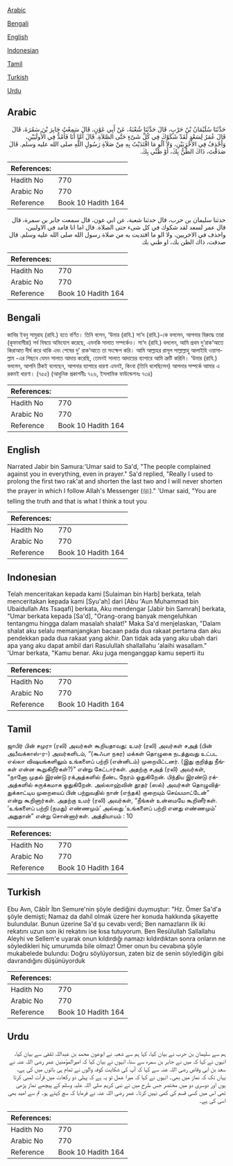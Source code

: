 [Arabic](#arabic)

[Bengali](#bengali)

[English](#english)

[Indonesian](#indonesian)

[Tamil](#tamil)

[Turkish](#turkish)

[Urdu](#urdu)

## Arabic


<div dir="rtl" lang="ar" style={{fontSize:'larger',backgroundColor:'#f8f9fa',padding:20}}>
حَدَّثَنَا سُلَيْمَانُ بْنُ حَرْبٍ، قَالَ حَدَّثَنَا شُعْبَةُ، عَنْ أَبِي عَوْنٍ، قَالَ سَمِعْتُ جَابِرَ بْنَ سَمُرَةَ، قَالَ قَالَ عُمَرُ لِسَعْدٍ لَقَدْ شَكَوْكَ فِي كُلِّ شَىْءٍ حَتَّى الصَّلاَةِ‏.‏ قَالَ أَمَّا أَنَا فَأَمُدُّ فِي الأُولَيَيْنِ، وَأَحْذِفُ فِي الأُخْرَيَيْنِ، وَلاَ آلُو مَا اقْتَدَيْتُ بِهِ مِنْ صَلاَةِ رَسُولِ اللَّهِ صلى الله عليه وسلم‏.‏ قَالَ صَدَقْتَ، ذَاكَ الظَّنُّ بِكَ، أَوْ ظَنِّي بِكَ‏.‏
</div>
<div style={{backgroundColor:'#f8f9fa',padding:20, marginBottom: 10}}><table> <thead> <tr> <th>References:</th> <th></th> </tr> </thead> <tbody><tr><td>Hadith No</td><td>770</td></tr><tr><td>Arabic No</td><td>770</td></tr><tr><td>Reference</td><td>Book 10 Hadith 164</td></tr></tbody></table></div>


<div dir="rtl" lang="ar" style={{fontSize:'larger',backgroundColor:'#f8f9fa',padding:20}}>
حدثنا سليمان بن حرب، قال حدثنا شعبة، عن ابي عون، قال سمعت جابر بن سمرة، قال قال عمر لسعد لقد شكوك في كل شىء حتى الصلاة. قال اما انا فامد في الاوليين، واحذف في الاخريين، ولا الو ما اقتديت به من صلاة رسول الله صلى الله عليه وسلم. قال صدقت، ذاك الظن بك، او ظني بك
</div>
<div style={{backgroundColor:'#f8f9fa',padding:20, marginBottom: 10}}><table> <thead> <tr> <th>References:</th> <th></th> </tr> </thead> <tbody><tr><td>Hadith No</td><td>770</td></tr><tr><td>Arabic No</td><td>770</td></tr><tr><td>Reference</td><td>Book 10 Hadith 164</td></tr></tbody></table></div>

## Bengali


<div dir="ltr" lang="bn" style={{fontSize:'larger',backgroundColor:'#f8f9fa',padding:20}}>
জাবির ইবনু সামুরাহ (রাযি.) হতে বর্ণিত। তিনি বলেন, ‘উমার (রাযি.) সা‘দ (রাযি.)-কে বললেন, আপনার বিরুদ্ধে তারা (কূফাবাসীরা) সর্ব বিষয়ে অভিযোগ করেছে, এমনকি সালাত সম্পর্কেও। সা‘দ (রাযি.) বললেন, আমি প্রথম দু’রাক‘আতে কিরাআত দীর্ঘ করে থাকি এবং শেষের দু’ রাক‘আতে তা সংক্ষেপ করি। আমি আল্লাহর রাসূল সাল্লাল্লাহু আলাইহি ওয়াসাল্লাম -এর পিছনে যেমন সালাত আদায় করেছি, তেমনই সালাত আদায়ের ব্যাপারে আমি ত্রুটি করিনি। ‘উমার (রাযি.) বললেন, আপনি ঠিকই বলেছেন, আপনার ব্যাপারে ধারণা এমনই, কিংবা (তিনি বলেছিলেন) আপনার সম্পর্কে আমার এ রকমই ধারণা। (৭৫৫) (আধুনিক প্রকাশনীঃ ৭২৬, ইসলামিক ফাউন্ডেশনঃ ৭৩৪)
</div>
<div style={{backgroundColor:'#f8f9fa',padding:20, marginBottom: 10}}><table> <thead> <tr> <th>References:</th> <th></th> </tr> </thead> <tbody><tr><td>Hadith No</td><td>770</td></tr><tr><td>Arabic No</td><td>770</td></tr><tr><td>Reference</td><td>Book 10 Hadith 164</td></tr></tbody></table></div>

## English


<div dir="ltr" lang="en" style={{fontSize:'larger',backgroundColor:'#f8f9fa',padding:20}}>
Narrated Jabir bin Samura:'Umar said to Sa'd, "The people complained against you in everything, even in prayer." Sa'd replied, "Really I used to prolong the first two rak'at and shorten the last two and I will never shorten the prayer in which I follow Allah's Messenger (ﷺ)." 'Umar said, "You are telling the truth and that is what I think a tout you
</div>
<div style={{backgroundColor:'#f8f9fa',padding:20, marginBottom: 10}}><table> <thead> <tr> <th>References:</th> <th></th> </tr> </thead> <tbody><tr><td>Hadith No</td><td>770</td></tr><tr><td>Arabic No</td><td>770</td></tr><tr><td>Reference</td><td>Book 10 Hadith 164</td></tr></tbody></table></div>

## Indonesian


<div dir="ltr" lang="id" style={{fontSize:'larger',backgroundColor:'#f8f9fa',padding:20}}>
Telah menceritakan kepada kami [Sulaiman bin Harb] berkata, telah menceritakan kepada kami [Syu'ah] dari [Abu 'Aun Muhammad bin Ubaidullah Ats Tsaqafi] berkata, Aku mendengar [Jabir bin Samrah] berkata, "Umar berkata kepada [Sa'd], "Orang-orang banyak mengeluhkan tentangmu hingga dalam masalah shalat!" Maka Sa'd menjelaskan, "Dalam shalat aku selalu memanjangkan bacaan pada dua rakaat pertama dan aku pendekkan pada dua rakaat yang akhir. Dan tidak ada yang aku ubah dari apa yang aku dapat ambil dari Rasulullah shallallahu 'alaihi wasallam." 'Umar berkata, "Kamu benar. Aku juga menganggap kamu seperti itu
</div>
<div style={{backgroundColor:'#f8f9fa',padding:20, marginBottom: 10}}><table> <thead> <tr> <th>References:</th> <th></th> </tr> </thead> <tbody><tr><td>Hadith No</td><td>770</td></tr><tr><td>Arabic No</td><td>770</td></tr><tr><td>Reference</td><td>Book 10 Hadith 164</td></tr></tbody></table></div>

## Tamil


<div dir="ltr" lang="ta" style={{fontSize:'larger',backgroundColor:'#f8f9fa',padding:20}}>
ஜாபிர் பின் சமுரா (ரலி) அவர்கள் கூறியதாவது: உமர் (ரலி) அவர்கள் சஅத் (பின் அபீவக்காஸ்-ர-) அவர்களிடம், “(கூஃபா நகர) மக்கள் தொழுகை நடத்துவது உட்பட எல்லா விஷயங்களிலும் உங்களைப் பற்றி (என்னிடம்) முறையிட்டனர். (இது குறித்து நீங்கள் என்ன கூறுகிறீர்கள்?)” என்று கேட்டார்கள். அதற்கு சஅத் (ரலி) அவர்கள், “நானோ முதல் இரண்டு ரக்அத்களில் நீண்ட நேரம் ஓதுகிறேன். பிந்திய இரண்டு ரக்அத்களில் சுருக்கமாக ஓதுகிறேன். அல்லாஹ்வின் தூதர் (ஸல்) அவர்கள் தொழுவித்துக்காட்டிய முறையைப் பின் பற்றுவதில் நான் (எந்தக்) குறையும் செய்யமாட்டேன்” என்று கூறினார்கள். அதற்கு உமர் (ரலி) அவர்கள், “நீங்கள் உன்மையே கூறினீர்கள். ‘உங்களைப் பற்றி (நமது) எண்ணமும்’ அல்லது ‘உங்களைப் பற்றி எனது எண்ணமும்’ அதுதான்” என்று சொன்னார்கள். அத்தியாயம் : 10
</div>
<div style={{backgroundColor:'#f8f9fa',padding:20, marginBottom: 10}}><table> <thead> <tr> <th>References:</th> <th></th> </tr> </thead> <tbody><tr><td>Hadith No</td><td>770</td></tr><tr><td>Arabic No</td><td>770</td></tr><tr><td>Reference</td><td>Book 10 Hadith 164</td></tr></tbody></table></div>

## Turkish


<div dir="ltr" lang="tr" style={{fontSize:'larger',backgroundColor:'#f8f9fa',padding:20}}>
Ebu Avn, Câbİr İbn Semure'nin şöyle dediğini duymuştur: "Hz. Ömer Sa'd'a şöyle demişti; Namaz da dahil olmak üzere her konuda hakkında şikayette bulundular. Bunun üzerine Sa'd şu cevabı verdi; Ben namazların ilk iki rekatını uzun son iki rekatını ise kısa tutuyorum. Ben Resûlullah Sallallahu Aleyhi ve Sellem'e uyarak onun kıldırdığı namazı kıldırdıktan sonra onların ne söyledikleri hiç umurumda bile olmaz! Ömer onun bu cevabına şöyle mukabelede bulundu: Doğru söylüyorsun, zaten biz de senin söylediğin gibi davrandığını düşünüyorduk
</div>
<div style={{backgroundColor:'#f8f9fa',padding:20, marginBottom: 10}}><table> <thead> <tr> <th>References:</th> <th></th> </tr> </thead> <tbody><tr><td>Hadith No</td><td>770</td></tr><tr><td>Arabic No</td><td>770</td></tr><tr><td>Reference</td><td>Book 10 Hadith 164</td></tr></tbody></table></div>

## Urdu


<div dir="rtl" lang="ur" style={{fontSize:'larger',backgroundColor:'#f8f9fa',padding:20}}>
ہم سے سلیمان بن حرب نے بیان کیا، کہا ہم سے شعبہ نے ابوعون محمد بن عبداللہ ثقفی سے بیان کیا، انہوں نے کہا کہ میں نے جابر بن سمرہ سے سنا، انہوں نے بیان کیا کہ امیرالمؤمنین عمر رضی اللہ عنہ نے سعد بن ابی وقاص رضی اللہ عنہ سے کہا کہ آپ کی شکایت کوفہ والوں نے تمام ہی باتوں میں کی ہے، یہاں تک کہ نماز میں بھی۔ انہوں نے کہا کہ میرا عمل تو یہ ہے کہ پہلی دو رکعات میں قرآت لمبی کرتا ہوں اور دوسری دو میں مختصر جس طرح میں نے نبی کریم صلی اللہ علیہ وسلم کے پیچھے نماز پڑھی تھی اس میں کسی قسم کی کمی نہیں کرتا۔ عمر رضی اللہ عنہ نے فرمایا کہ سچ کہتے ہو۔ تم سے امید بھی اسی کی ہے۔
</div>
<div style={{backgroundColor:'#f8f9fa',padding:20, marginBottom: 10}}><table> <thead> <tr> <th>References:</th> <th></th> </tr> </thead> <tbody><tr><td>Hadith No</td><td>770</td></tr><tr><td>Arabic No</td><td>770</td></tr><tr><td>Reference</td><td>Book 10 Hadith 164</td></tr></tbody></table></div>